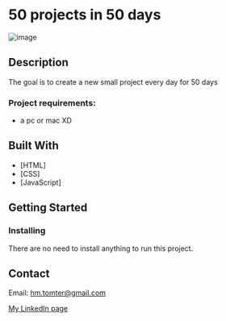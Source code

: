 # 50 projects in 50 days

![image](https://images.pexels.com/photos/614117/pexels-photo-614117.jpeg?auto=compress&cs=tinysrgb&w=1260&h=750&dpr=1)

## Description

The goal is to create a new small project every day for 50 days

### Project requirements:

- a pc or mac XD

## Built With

- [HTML]
- [CSS]
- [JavaScript]

## Getting Started

### Installing

There are no need to install anything to run this project.

## Contact

Email: hm.tomter@gmail.com

[My LinkedIn page](https://www.linkedin.com/in/harald-morten-tomter-6b7148204/)
